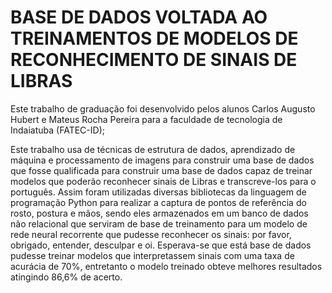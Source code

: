 # BASE DE DADOS VOLTADA AO TREINAMENTOS DE MODELOS DE RECONHECIMENTO DE SINAIS DE LIBRAS

Este trabalho de graduação foi desenvolvido pelos alunos Carlos Augusto Hubert e Mateus Rocha Pereira para a faculdade de tecnologia de Indaiatuba (FATEC-ID);

Este trabalho usa de técnicas de estrutura de dados, aprendizado de máquina e processamento de imagens para construir uma base de dados que fosse qualificada para
construir uma base de dados capaz de treinar modelos que poderão reconhecer sinais de Libras e transcreve-los para o português. Assim foram utilizadas diversas 
bibliotecas da linguagem de programação Python para realizar a captura de pontos de referência do rosto, postura e mãos, sendo eles armazenados em um banco de dados 
não relacional que serviram de base de treinamento para um modelo de rede neural recorrente que pudesse reconhecer os sinais: por favor, obrigado, entender, desculpar e 
oi. Esperava-se que está base de dados pudesse treinar modelos que interpretassem sinais com uma taxa de acurácia de 70%, entretanto o modelo treinado obteve melhores 
resultados atingindo 86,6% de acerto.

